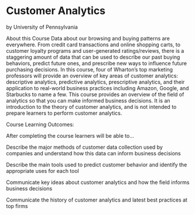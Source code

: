 # Customer Analytics
by University of Pennsylvania

About this Course
Data about our browsing and buying patterns are everywhere.  From credit card transactions and online shopping carts, to customer loyalty programs and user-generated ratings/reviews, there is a staggering amount of data that can be used to describe our past buying behaviors, predict future ones, and prescribe new ways to influence future purchasing decisions. In this course, four of Wharton’s top marketing professors will provide an overview of key areas of customer analytics: descriptive analytics, predictive analytics, prescriptive analytics, and their application to real-world business practices including Amazon, Google, and Starbucks to name a few. This course provides an overview of the field of analytics so that you can make informed business decisions. It is an introduction to the theory of customer analytics, and is not intended to prepare learners to perform customer analytics. 

Course Learning Outcomes: 

After completing the course learners will be able to...

Describe the major methods of customer data collection used by companies and understand how this data can inform business decisions

Describe the main tools used to predict customer behavior and identify the appropriate uses for each tool 

Communicate key ideas about customer analytics and how the field informs business decisions

Communicate the history of customer analytics and latest best practices at top firms
